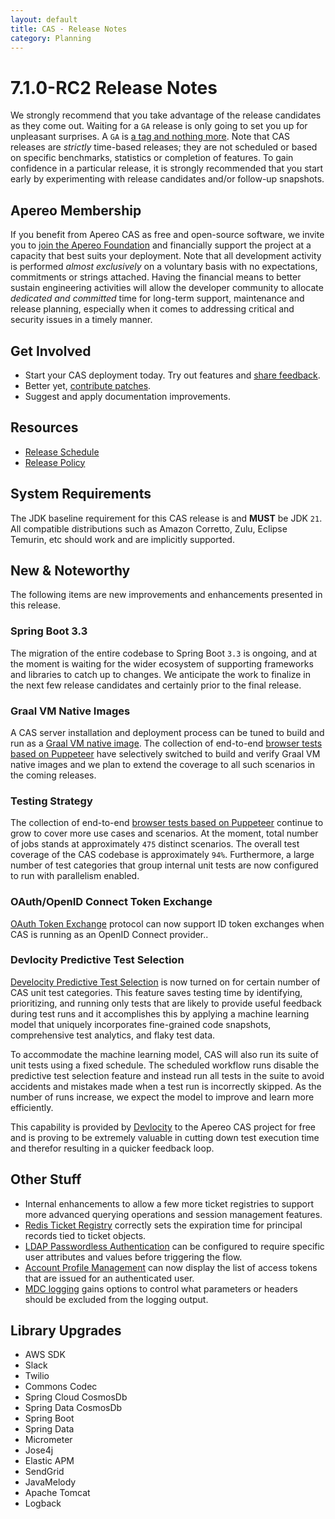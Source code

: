 ```yaml
---
layout: default
title: CAS - Release Notes
category: Planning
---
```


# 7.1.0-RC2 Release Notes

We strongly recommend that you take advantage of the release candidates as they come out. Waiting for a `GA` release is only going to set
you up for unpleasant surprises. A `GA` is [a tag and nothing more](https://apereo.github.io/2017/03/08/the-myth-of-ga-rel/). Note
that CAS releases are *strictly* time-based releases; they are not scheduled or based on specific benchmarks,
statistics or completion of features. To gain confidence in a particular
release, it is strongly recommended that you start early by experimenting with release candidates and/or follow-up snapshots.

## Apereo Membership

If you benefit from Apereo CAS as free and open-source software, we invite you
to [join the Apereo Foundation](https://www.apereo.org/content/apereo-membership)
and financially support the project at a capacity that best suits your deployment. Note that all development activity is performed
*almost exclusively* on a voluntary basis with no expectations, commitments or strings attached. Having the financial means to better
sustain engineering activities will allow the developer community to allocate *dedicated and committed* time for long-term support,
maintenance and release planning, especially when it comes to addressing critical and security issues in a timely manner.

## Get Involved

- Start your CAS deployment today. Try out features and [share feedback](/cas/Mailing-Lists.html).
- Better yet, [contribute patches](/cas/developer/Contributor-Guidelines.html).
- Suggest and apply documentation improvements.

## Resources

- [Release Schedule](https://github.com/apereo/cas/milestones)
- [Release Policy](/cas/developer/Release-Policy.html)

## System Requirements

The JDK baseline requirement for this CAS release is and **MUST** be JDK `21`. All compatible distributions
such as Amazon Corretto, Zulu, Eclipse Temurin, etc should work and are implicitly supported.

## New & Noteworthy

The following items are new improvements and enhancements presented in this release.

### Spring Boot 3.3

The migration of the entire codebase to Spring Boot `3.3` is ongoing, and at the
moment is waiting for the wider ecosystem of supporting frameworks and libraries to catch up to
changes. We anticipate the work to finalize in the next few release candidates and certainly prior to the final release.

### Graal VM Native Images

A CAS server installation and deployment process can be tuned to build and run
as a [Graal VM native image](../installation/GraalVM-NativeImage-Installation.html).
The collection of end-to-end [browser tests based on Puppeteer](../../developer/Test-Process.html) have selectively switched
to build and verify Graal VM native images and we plan to extend the coverage to all such scenarios in the coming releases.

### Testing Strategy

The collection of end-to-end [browser tests based on Puppeteer](../../developer/Test-Process.html) continue to grow to cover more use cases
and scenarios. At the moment, total number of jobs stands at approximately `475` distinct scenarios. The overall
test coverage of the CAS codebase is approximately `94%`. Furthermore, a large number of test categories that group internal unit tests
are now configured to run with parallelism enabled.

### OAuth/OpenID Connect Token Exchange

[OAuth Token Exchange](../authentication/OAuth-ProtocolFlow-TokenExchange.html) protocol can now support ID token exchanges
when CAS is running as an OpenID Connect provider..
  
### Devlocity Predictive Test Selection

[Develocity Predictive Test Selection](https://develocity.apereo.org/scans/test-selection) is now turned on for certain number
of CAS unit test categories. This feature saves testing time by identifying, prioritizing, and running only 
tests that are likely to provide useful feedback during test runs and it accomplishes 
this by applying a machine learning model that uniquely incorporates fine-grained code snapshots, 
comprehensive test analytics, and flaky test data.

To accommodate the machine learning model, CAS will also run its suite of unit tests using a fixed schedule.
The scheduled workflow runs disable the predictive test selection feature and instead run all tests in the suite to
avoid accidents and mistakes made when a test run is incorrectly skipped. As the number of runs increase, 
we expect the model to improve and learn more efficiently.

This capability is provided by [Devlocity](https://gradle.com/develocity/) to the Apereo CAS project for free and is proving
to be extremely valuable in cutting down test execution time and therefor resulting in a quicker feedback loop. 

## Other Stuff

- Internal enhancements to allow a few more ticket registries to support more advanced querying operations and session management features.
- [Redis Ticket Registry](../ticketing/Redis-Ticket-Registry.html) correctly sets the expiration time for principal records tied to ticket objects.           
- [LDAP Passwordless Authentication](../authentication/Passwordless-Authentication-Storage-LDAP.html) can be configured to require specific user attributes and values before triggering the flow.
- [Account Profile Management](../registration/Account-Management-Overview.html) can now display the list of access tokens that are issued for an authenticated user.
- [MDC logging](../logging/Logging-MDC.html) gains options to control what parameters or headers should be excluded from the logging output.

## Library Upgrades
           
- AWS SDK
- Slack
- Twilio
- Commons Codec
- Spring Cloud CosmosDb
- Spring Data CosmosDb
- Spring Boot
- Spring Data
- Micrometer
- Jose4j
- Elastic APM
- SendGrid
- JavaMelody
- Apache Tomcat
- Logback

